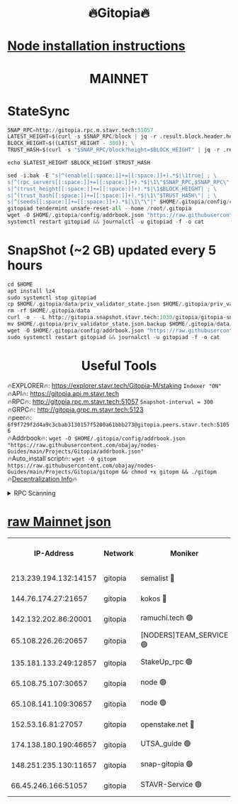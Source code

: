 <h1 align="center"> 🔥Gitopia🔥</h1>

[Node installation instructions](https://github.com/obajay/nodes-Guides/tree/main/Projects/Gitopia)
=

<h1 align="center"> MAINNET</h1>

# StateSync
```python
SNAP_RPC=http://gitopia.rpc.m.stavr.tech:51057
LATEST_HEIGHT=$(curl -s $SNAP_RPC/block | jq -r .result.block.header.height); \
BLOCK_HEIGHT=$((LATEST_HEIGHT - 300)); \
TRUST_HASH=$(curl -s "$SNAP_RPC/block?height=$BLOCK_HEIGHT" | jq -r .result.block_id.hash)

echo $LATEST_HEIGHT $BLOCK_HEIGHT $TRUST_HASH

sed -i.bak -E "s|^(enable[[:space:]]+=[[:space:]]+).*$|\1true| ; \
s|^(rpc_servers[[:space:]]+=[[:space:]]+).*$|\1\"$SNAP_RPC,$SNAP_RPC\"| ; \
s|^(trust_height[[:space:]]+=[[:space:]]+).*$|\1$BLOCK_HEIGHT| ; \
s|^(trust_hash[[:space:]]+=[[:space:]]+).*$|\1\"$TRUST_HASH\"| ; \
s|^(seeds[[:space:]]+=[[:space:]]+).*$|\1\"\"|" $HOME/.gitopia/config/config.toml
gitopiad tendermint unsafe-reset-all --home /root/.gitopia
wget -O $HOME/.gitopia/config/addrbook.json "https://raw.githubusercontent.com/obajay/nodes-Guides/main/Projects/Gitopia/addrbook.json"
systemctl restart gitopiad && journalctl -u gitopiad -f -o cat
```
# SnapShot (~2 GB) updated every 5 hours
```python
cd $HOME
apt install lz4
sudo systemctl stop gitopiad
cp $HOME/.gitopia/data/priv_validator_state.json $HOME/.gitopia/priv_validator_state.json.backup
rm -rf $HOME/.gitopia/data
curl -o - -L http://gitopia.snapshot.stavr.tech:1030/gitopia/gitopia-snap.tar.lz4 | lz4 -c -d - | tar -x -C $HOME/.gitopia --strip-components 2
mv $HOME/.gitopia/priv_validator_state.json.backup $HOME/.gitopia/data/priv_validator_state.json
wget -O $HOME/.gitopia/config/addrbook.json "https://raw.githubusercontent.com/obajay/nodes-Guides/main/Projects/Gitopia/addrbook.json"
sudo systemctl restart gitopiad && journalctl -u gitopiad -f -o cat
```
 <h1 align="center"> Useful Tools</h1>

🔥EXPLORER🔥:      https://explorer.stavr.tech/Gitopia-M/staking  `Indexer "ON"` \
🔥API🔥: 			 		 https://gitopia.api.m.stavr.tech \
🔥RPC🔥:           http://gitopia.rpc.m.stavr.tech:51057              `Snapshot-interval = 300` \
🔥GRPC🔥:          http://gitopia.grpc.m.stavr.tech:5123 \
🔥peer🔥:					 `6f9f729f2d4a9c3cbab3130157f5200a61bbb273@gitopia.peers.stavr.tech:51056` \
🔥Addrbook🔥:    ```wget -O $HOME/.gitopia/config/addrbook.json "https://raw.githubusercontent.com/obajay/nodes-Guides/main/Projects/Gitopia/addrbook.json"``` \
🔥Auto_install script🔥: ```wget -O gitopm https://raw.githubusercontent.com/obajay/nodes-Guides/main/Projects/Gitopia/gitopm && chmod +x gitopm && ./gitopm``` \
🔥[Decentralization Info](https://github.com/obajay/StateSync-snapshots/tree/main/Projects/Gitopia/Decentralization)🔥

<details>
<summary>RPC Scanning</summary>

<h2 align="center"> We scan nodes in real time every 4 hours. And we provide the final result of RPC endpoints.
We cannot influence the operation of these nodes in any way. </h2>


```python
If Voting Power is higher than 0 --> then the Node is a validator of the network and may be subject to attack and be a potential threat to the chain.
```
```python
We marked such validators with a red symbol
```

</details>

[raw Mainnet json](https://rpc-check.gitopm.stavr.tech/gitopm/rpc-gitopm-result.json)
=

<table><tr><th>IP-Address</th><th>Network</th><th>Moniker</th><th>Latest Block Height</th><th>Earliest Block Height</th><th>Catching Up</th><th>Tx Index</th><th>Voting Power</th><th>Scan Time</th></tr><tr><td>213.239.194.132:14157</td><td>gitopia</td><td>semalist 🔴</td><td>11768171</td><td>6071990</td><td>False</td><td>off</td><td>430764</td><td>2024-01-05T16:16:34.618560943UTC</td></tr><tr><td>144.76.174.27:21657</td><td>gitopia</td><td>kokos 🔴</td><td>11768179</td><td>6071990</td><td>False</td><td>off</td><td>936374</td><td>2024-01-05T16:16:48.439157415UTC</td></tr><tr><td>142.132.202.86:20001</td><td>gitopia</td><td>ramuchi.tech 🟢</td><td>11768176</td><td>6548337</td><td>False</td><td>on</td><td>0</td><td>2024-01-05T16:16:43.765148381UTC</td></tr><tr><td>65.108.226.26:20657</td><td>gitopia</td><td>[NODERS]TEAM_SERVICE 🟢</td><td>11768189</td><td>6846001</td><td>False</td><td>on</td><td>0</td><td>2024-01-05T16:17:05.552361289UTC</td></tr><tr><td>135.181.133.249:12857</td><td>gitopia</td><td>StakeUp_rpc 🟢</td><td>11768177</td><td>8010001</td><td>False</td><td>on</td><td>0</td><td>2024-01-05T16:16:44.075616658UTC</td></tr><tr><td>65.108.75.107:30657</td><td>gitopia</td><td>node 🟢</td><td>11768185</td><td>8802845</td><td>False</td><td>on</td><td>0</td><td>2024-01-05T16:16:56.984187313UTC</td></tr><tr><td>65.108.141.109:30657</td><td>gitopia</td><td>node 🟢</td><td>11768176</td><td>10145845</td><td>False</td><td>on</td><td>0</td><td>2024-01-05T16:16:43.233433626UTC</td></tr><tr><td>152.53.16.81:27057</td><td>gitopia</td><td>openstake.net 🔴</td><td>11768154</td><td>10455001</td><td>False</td><td>off</td><td>24687</td><td>2024-01-05T16:16:08.472984888UTC</td></tr><tr><td>174.138.180.190:46657</td><td>gitopia</td><td>UTSA_guide 🟢</td><td>11768161</td><td>11194706</td><td>False</td><td>on</td><td>0</td><td>2024-01-05T16:16:19.372213378UTC</td></tr><tr><td>148.251.235.130:11657</td><td>gitopia</td><td>snap-gitopia 🟢</td><td>11768176</td><td>11730001</td><td>False</td><td>on</td><td>0</td><td>2024-01-05T16:16:43.503596746UTC</td></tr><tr><td>66.45.246.166:51057</td><td>gitopia</td><td>STAVR-Service 🟢</td><td>11768162</td><td>11762001</td><td>False</td><td>on</td><td>0</td><td>2024-01-05T16:16:26.172138645UTC</td></tr></table>
